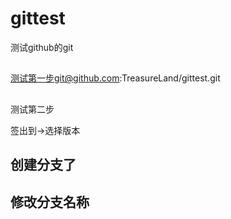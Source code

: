 # gittest
测试github的git
## 
测试第一步git@github.com:TreasureLand/gittest.git
## 
测试第二步

签出到->选择版本

## 创建分支了

## 修改分支名称